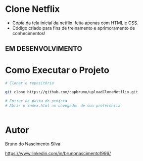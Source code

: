 # Clone Netflix

- Cópia da tela inicial da netflix. feita apenas com HTML e CSS.
- Código criado para fins de treinamento e aprimoramento de conhecimentos!

## EM DESENVOLVIMENTO 

# Como Executar o Projeto

``` bash
# Clonar o repositório 

git clone https://github.com/capbruno/uploadCloneNetflix.git

# Entrar na pasta do projeto
# Abrir o index.html no navegador de sua preferência
  
```

# Autor

Bruno do Nascimento Silva

https://www.linkedin.com/in/brunonascimento1996/


